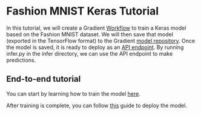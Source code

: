 # Fashion MNIST Keras Tutorial

In this tutorial, we will create a Gradient [Workflow](https://docs.paperspace.com/gradient/v/gradient-next/explore-train-deploy/workflows) to train a Keras model based on the Fashion MNIST dataset. We will then save that model (exported in the TensorFlow format) to the Gradient [model repository](https://docs.paperspace.com/gradient/v/gradient-next/data/models). Once the model is saved, it is ready to deploy as an [API endpoint](https://docs.paperspace.com/gradient/v/gradient-next/explore-train-deploy/deployments). By running infer.py in the infer directory, we can use the API endpoint to make predictions.

## End-to-end tutorial
You can start by learning how to train the model [here](https://docs.paperspace.com/gradient/v/gradient-next/get-started/tutorials-list/registering-models-in-gradient).

After training is complete, you can follow [this](https://docs.paperspace.com/gradient/v/gradient-next/get-started/tutorials-list/dealing-with-gradient-deployments) guide to deploy the model.
